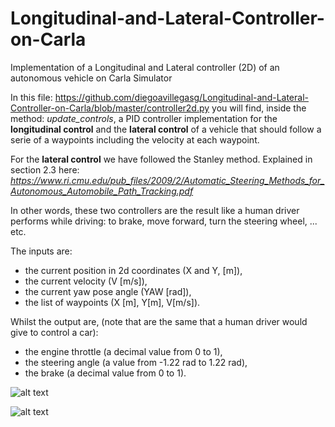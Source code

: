 # Longitudinal-and-Lateral-Controller-on-Carla
Implementation of a Longitudinal and Lateral controller (2D) of an autonomous vehicle on Carla Simulator

In this file: https://github.com/diegoavillegasg/Longitudinal-and-Lateral-Controller-on-Carla/blob/master/controller2d.py
you will find, inside the method: *update_controls*, a PID controller implementation for the **longitudinal control** and
the **lateral control** of a vehicle that should follow a serie of a waypoints
including the velocity at each waypoint.

For the **lateral control** we have followed the Stanley method.
Explained in section 2.3 here: *https://www.ri.cmu.edu/pub_files/2009/2/Automatic_Steering_Methods_for_Autonomous_Automobile_Path_Tracking.pdf*

In other words, these two controllers are the result like a human driver performs while driving: to brake,
move forward, turn the steering wheel, ... etc.

The inputs are:
- the current position in 2d coordinates (X and Y, [m]),
- the current velocity (V [m/s]),
- the current yaw pose angle (YAW [rad]),
- the list of waypoints (X [m], Y[m], V[m/s]).

Whilst the output are, (note that are the same that a human driver would give to control a car):
- the engine throttle (a decimal value from 0 to 1),
- the steering angle (a value from -1.22 rad to 1.22 rad),
- the brake (a decimal value from 0 to 1).

![alt text](https://github.com/diegoavillegasg/Longitudinal-and-Lateral-Controller-on-Carla/blob/master/Screenshot%20from%202019-11-11%2020-02-58.png)

![alt text](https://github.com/diegoavillegasg/Longitudinal-and-Lateral-Controller-on-Carla/blob/master/Screenshot%20from%202019-11-11%2020-04-04.png)
